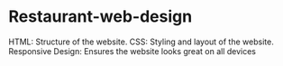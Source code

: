 # Restaurant-web-design
HTML: Structure of the website. CSS: Styling and layout of the website. Responsive Design: Ensures the website looks great on all devices
